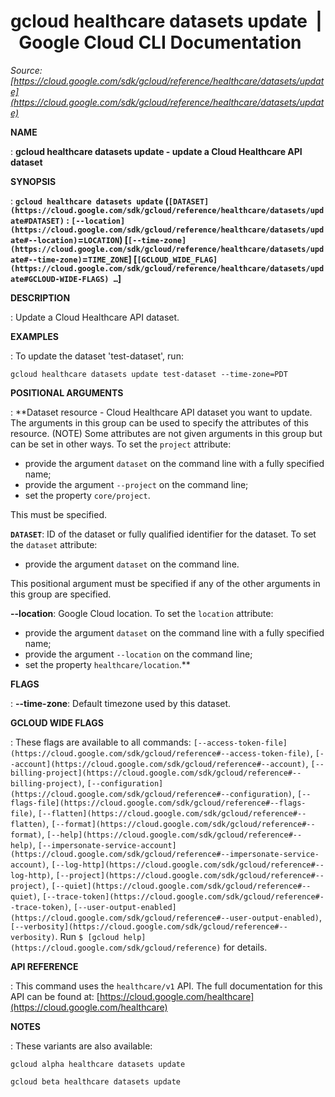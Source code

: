 # gcloud healthcare datasets update  |  Google Cloud CLI Documentation

*Source: [https://cloud.google.com/sdk/gcloud/reference/healthcare/datasets/update](https://cloud.google.com/sdk/gcloud/reference/healthcare/datasets/update)*

**NAME**

: **gcloud healthcare datasets update - update a Cloud Healthcare API dataset**

**SYNOPSIS**

: **`gcloud healthcare datasets update` (`[DATASET](https://cloud.google.com/sdk/gcloud/reference/healthcare/datasets/update#DATASET)` : `[--location](https://cloud.google.com/sdk/gcloud/reference/healthcare/datasets/update#--location)`=`LOCATION`) [`[--time-zone](https://cloud.google.com/sdk/gcloud/reference/healthcare/datasets/update#--time-zone)`=`TIME_ZONE`] [`[GCLOUD_WIDE_FLAG](https://cloud.google.com/sdk/gcloud/reference/healthcare/datasets/update#GCLOUD-WIDE-FLAGS) …`]**

**DESCRIPTION**

: Update a Cloud Healthcare API dataset.

**EXAMPLES**

: To update the dataset 'test-dataset', run:

```
gcloud healthcare datasets update test-dataset --time-zone=PDT
```

**POSITIONAL ARGUMENTS**

: **Dataset resource - Cloud Healthcare API dataset you want to update. The
arguments in this group can be used to specify the attributes of this resource.
(NOTE) Some attributes are not given arguments in this group but can be set in
other ways.
To set the `project` attribute:

- provide the argument `dataset` on the command line with a fully
specified name;
- provide the argument `--project` on the command line;
- set the property `core/project`.

This must be specified.

**`DATASET`**:
ID of the dataset or fully qualified identifier for the dataset.
To set the `dataset` attribute:

- provide the argument `dataset` on the command line.

This positional argument must be specified if any of the other arguments in this
group are specified.

**--location**:
Google Cloud location.
To set the `location` attribute:

- provide the argument `dataset` on the command line with a fully
specified name;
- provide the argument `--location` on the command line;
- set the property `healthcare/location`.**

**FLAGS**

: **--time-zone**:
Default timezone used by this dataset.

**GCLOUD WIDE FLAGS**

: These flags are available to all commands: `[--access-token-file](https://cloud.google.com/sdk/gcloud/reference#--access-token-file)`,
`[--account](https://cloud.google.com/sdk/gcloud/reference#--account)`, `[--billing-project](https://cloud.google.com/sdk/gcloud/reference#--billing-project)`,
`[--configuration](https://cloud.google.com/sdk/gcloud/reference#--configuration)`,
`[--flags-file](https://cloud.google.com/sdk/gcloud/reference#--flags-file)`,
`[--flatten](https://cloud.google.com/sdk/gcloud/reference#--flatten)`, `[--format](https://cloud.google.com/sdk/gcloud/reference#--format)`, `[--help](https://cloud.google.com/sdk/gcloud/reference#--help)`, `[--impersonate-service-account](https://cloud.google.com/sdk/gcloud/reference#--impersonate-service-account)`,
`[--log-http](https://cloud.google.com/sdk/gcloud/reference#--log-http)`,
`[--project](https://cloud.google.com/sdk/gcloud/reference#--project)`, `[--quiet](https://cloud.google.com/sdk/gcloud/reference#--quiet)`, `[--trace-token](https://cloud.google.com/sdk/gcloud/reference#--trace-token)`, `[--user-output-enabled](https://cloud.google.com/sdk/gcloud/reference#--user-output-enabled)`,
`[--verbosity](https://cloud.google.com/sdk/gcloud/reference#--verbosity)`.
Run `$ [gcloud help](https://cloud.google.com/sdk/gcloud/reference)` for details.

**API REFERENCE**

: This command uses the `healthcare/v1` API. The full documentation for
this API can be found at: [https://cloud.google.com/healthcare](https://cloud.google.com/healthcare)

**NOTES**

: These variants are also available:

```
gcloud alpha healthcare datasets update
```

```
gcloud beta healthcare datasets update
```